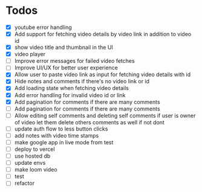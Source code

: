 # Todos

- [x] youtube error handling
- [x] Add support for fetching video details by video link in addition to video id
- [x] show video title and thumbnail in the UI
- [x] video player
- [ ] Improve error messages for failed video fetches
- [ ] Improve UI/UX for better user experience
- [x] Allow user to paste video link as input for fetching video details with id
- [x] Hide notes and comments if there's no video link or id
- [x] Add loading state when fetching video details
- [x] Add error handling for invalid video id or link
- [x] Add pagination for comments if there are many comments
- [ ] Add pagination for comments if there are many comments
- [ ] Allow editing self comments and deleting self comments if user is owner of video let them delete others comments as well if not dont
- [ ] update auth flow to less button clicks
- [ ] add notes with video time stamps
- [ ] make google app in live mode from test
- [ ] deploy to vercel
- [ ] use hosted db
- [ ] update envs
- [ ] make loom video
- [ ] test 
- [ ] refactor
